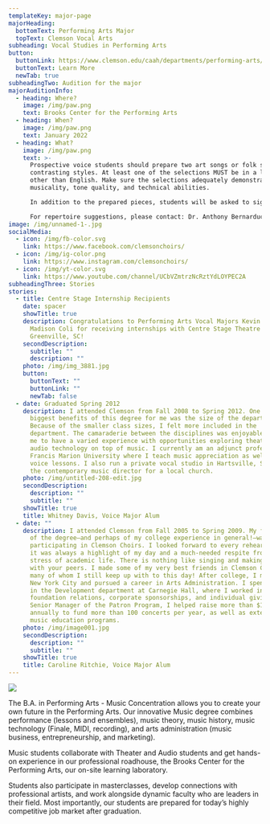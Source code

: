 ```yaml
---
templateKey: major-page
majorHeading:
  bottomText: Performing Arts Major
  topText: Clemson Vocal Arts
subheading: Vocal Studies in Performing Arts
button:
  buttonLink: https://www.clemson.edu/caah/departments/performing-arts/degree/degree/Music/index.html
  buttonText: Learn More
  newTab: true
subheadingTwo: Audition for the major
majorAuditionInfo:
  - heading: Where?
    image: /img/paw.png
    text: Brooks Center for the Performing Arts
  - heading: When?
    image: /img/paw.png
    text: January 2022
  - heading: What?
    image: /img/paw.png
    text: >-
      Prospective voice students should prepare two art songs or folk songs of
      contrasting styles. At least one of the selections MUST be in a language
      other than English. Make sure the selections adequately demonstrate
      musicality, tone quality, and technical abilities.

      In addition to the prepared pieces, students will be asked to sight read a short excerpt.

      For repertoire suggestions, please contact: Dr. Anthony Bernarducci at bernar5@clemson.edu.
image: /img/unnamed-1-.jpg
socialMedia:
  - icon: /img/fb-color.svg
    link: https://www.facebook.com/clemsonchoirs/
  - icon: /img/ig-color.png
    link: https://www.instagram.com/clemsonchoirs/
  - icon: /img/yt-color.svg
    link: https://www.youtube.com/channel/UCbVZmtrzNcRztYdLOYPEC2A
subheadingThree: Stories
stories:
  - title: Centre Stage Internship Recipients
    date: spacer
    showTitle: true
    description: Congratulations to Performing Arts Vocal Majors Kevin Arnold and
      Madison Coli for receiving internships with Centre Stage Theatre in
      Greenville, SC!
    secondDescription:
      subtitle: ""
      description: ""
    photo: /img/img_3881.jpg
    button:
      buttonText: ""
      buttonLink: ""
      newTab: false
  - date: Graduated Spring 2012
    description: I attended Clemson from Fall 2008 to Spring 2012. One of the
      biggest benefits of this degree for me was the size of the department.
      Because of the smaller class sizes, I felt more included in the
      department. The camaraderie between the disciplines was enjoyable and led
      me to have a varied experience with opportunities exploring theatre and
      audio technology on top of music. I currently am an adjunct professor at
      Francis Marion University where I teach music appreciation as well as
      voice lessons. I also run a private vocal studio in Hartsville, SC, and am
      the contemporary music director for a local church.
    photo: /img/untitled-208-edit.jpg
    secondDescription:
      description: ""
      subtitle: ""
    showTitle: true
    title: Whitney Davis, Voice Major Alum
  - date: ""
    description: I attended Clemson from Fall 2005 to Spring 2009. My favorite part
      of the degree—and perhaps of my college experience in general!—was
      participating in Clemson Choirs. I looked forward to every rehearsal, as
      it was always a highlight of my day and a much-needed respite from the
      stress of academic life. There is nothing like singing and making music
      with your peers. I made some of my very best friends in Clemson Choirs,
      many of whom I still keep up with to this day! After college, I moved to
      New York City and pursued a career in Arts Administration. I spent 5 years
      in the Development department at Carnegie Hall, where I worked in
      foundation relations, corporate sponsorships, and individual giving. As
      Senior Manager of the Patron Program, I helped raise more than $10 million
      annually to fund more than 100 concerts per year, as well as extensive
      music education programs.
    photo: /img/image001.jpg
    secondDescription:
      description: ""
      subtitle: ""
    showTitle: true
    title: Caroline Ritchie, Voice Major Alum
---
```

![](/img/lisa-odom_050crop.jpg)

The B.A. in Performing Arts - Music Concentration allows you to create your own future in the Performing Arts. Our innovative Music degree combines performance (lessons and ensembles), music theory, music history, music technology (Finale, MIDI, recording), and arts administration (music business, entrepreneurship, and marketing).

Music students collaborate with Theater and Audio students and get hands-on experience in our professional roadhouse, the Brooks Center for the Performing Arts, our on-site learning laboratory.

Students also participate in masterclasses, develop connections with professional artists, and work alongside dynamic faculty who are leaders in their field. Most importantly, our students are prepared for today’s highly competitive job market after graduation.
